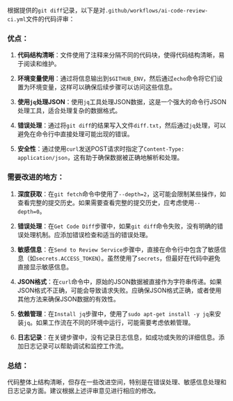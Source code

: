 根据提供的`git diff`记录，以下是对`.github/workflows/ai-code-review-ci.yml`文件的代码评审：

### 优点：

1. **代码结构清晰**：文件使用了注释来分隔不同的代码块，使得代码结构清晰，易于阅读和维护。

2. **环境变量使用**：通过将信息输出到`$GITHUB_ENV`，然后通过`echo`命令将它们设置为环境变量，这样可以确保后续步骤可以访问这些信息。

3. **使用`jq`处理JSON**：使用`jq`工具处理JSON数据，这是一个强大的命令行JSON处理工具，适合处理复杂的数据格式。

4. **错误处理**：通过将`git diff`的结果写入文件`diff.txt`，然后通过`jq`处理，可以避免在命令行中直接处理可能出现的错误。

5. **安全性**：通过使用`curl`发送POST请求时指定了`Content-Type: application/json`，这有助于确保数据被正确地解析和处理。

### 需要改进的地方：

1. **深度获取**：在`git fetch`命令中使用了`--depth=2`，这可能会限制某些操作，如查看完整的提交历史。如果需要查看完整的提交历史，应考虑使用`--depth=0`。

2. **错误处理**：在`Get Code Diff`步骤中，如果`git diff`命令失败，没有明确的错误处理机制。应添加错误检查和适当的错误处理。

3. **敏感信息**：在`Send to Review Service`步骤中，直接在命令行中包含了敏感信息（如`secrets.ACCESS_TOKEN`）。虽然使用了`secrets`，但最好在代码中避免直接显示敏感信息。

4. **JSON格式**：在`curl`命令中，原始的JSON数据被直接作为字符串传递。如果JSON格式不正确，可能会导致请求失败。应确保JSON格式正确，或者使用其他方法来确保JSON数据的有效性。

5. **依赖管理**：在`Install jq`步骤中，使用了`sudo apt-get install -y jq`来安装`jq`。如果工作流在不同的环境中运行，可能需要考虑依赖管理。

6. **日志记录**：在关键步骤中，没有记录日志信息，如成功或失败的详细信息。添加日志记录可以帮助调试和监控工作流。

### 总结：

代码整体上结构清晰，但存在一些改进空间，特别是在错误处理、敏感信息处理和日志记录方面。建议根据上述评审意见进行相应的修改。